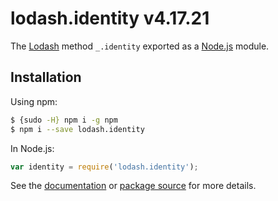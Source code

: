 # lodash.identity v4.17.21

The [Lodash](https://lodash.com/) method `_.identity` exported as a [Node.js](https://nodejs.org/) module.

## Installation

Using npm:
```bash
$ {sudo -H} npm i -g npm
$ npm i --save lodash.identity
```

In Node.js:
```js
var identity = require('lodash.identity');
```

See the [documentation](https://lodash.com/docs#identity) or [package source](https://github.com/lodash/lodash/blob/4.17.21-npm-packages/lodash.identity) for more details.
